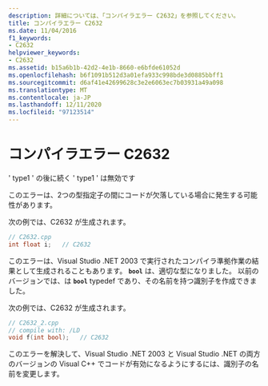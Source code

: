 ```yaml
---
description: 詳細については、「コンパイラエラー C2632」を参照してください。
title: コンパイラエラー C2632
ms.date: 11/04/2016
f1_keywords:
- C2632
helpviewer_keywords:
- C2632
ms.assetid: b15a6b1b-42d2-4e1b-8660-e6bfde61052d
ms.openlocfilehash: b6f1091b512d3a01efa933c998bde3d0885bbff1
ms.sourcegitcommit: d6af41e42699628c3e2e6063ec7b03931a49a098
ms.translationtype: MT
ms.contentlocale: ja-JP
ms.lasthandoff: 12/11/2020
ms.locfileid: "97123514"
---
```

# <a name="compiler-error-c2632"></a>コンパイラエラー C2632

' type1 ' の後に続く ' type1 ' は無効です

このエラーは、2つの型指定子の間にコードが欠落している場合に発生する可能性があります。

次の例では、C2632 が生成されます。

```cpp
// C2632.cpp
int float i;   // C2632
```

このエラーは、Visual Studio .NET 2003 で実行されたコンパイラ準拠作業の結果として生成されることもあります。 **`bool`** は、適切な型になりました。 以前のバージョンでは、は **`bool`** typedef であり、その名前を持つ識別子を作成できました。

次の例では、C2632 が生成されます。

```cpp
// C2632_2.cpp
// compile with: /LD
void f(int bool);   // C2632
```

このエラーを解決して、Visual Studio .NET 2003 と Visual Studio .NET の両方のバージョンの Visual C++ でコードが有効になるようにするには、識別子の名前を変更します。
